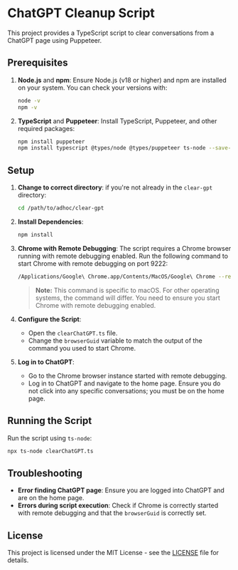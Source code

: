 # ChatGPT Cleanup Script

This project provides a TypeScript script to clear conversations from a ChatGPT page using Puppeteer.

## Prerequisites

1. **Node.js** and **npm**: Ensure Node.js (v18 or higher) and npm are installed on your system. You can check your versions with:
    ```sh
    node -v
    npm -v
    ```

2. **TypeScript** and **Puppeteer**: Install TypeScript, Puppeteer, and other required packages:
    ```sh
    npm install puppeteer
    npm install typescript @types/node @types/puppeteer ts-node --save-dev
    ```


## Setup

1. **Change to correct directory**:
if you're not already in the `clear-gpt` directory:
    ```sh
    cd /path/to/adhoc/clear-gpt
    ```

2. **Install Dependencies**:
    ```sh
    npm install
    ```

3. **Chrome with Remote Debugging**: The script requires a Chrome browser running with remote debugging enabled. Run the following command to start Chrome with remote debugging on port 9222:
    ```sh
    /Applications/Google\ Chrome.app/Contents/MacOS/Google\ Chrome --remote-debugging-port=9222 --no-first-run --no-default-browser-check --user-data-dir=$(mktemp -d -t 'chrome-remote_data_dir')
    ```

    > **Note:** This command is specific to macOS. For other operating systems, the command will differ. You need to ensure you start Chrome with remote debugging enabled.
4. **Configure the Script**:
    - Open the `clearChatGPT.ts` file.
    - Change the `browserGuid` variable to match the output of the command you used to start Chrome.

4. **Log in to ChatGPT**:
    - Go to the Chrome browser instance started with remote debugging.
    - Log in to ChatGPT and navigate to the home page. Ensure you do not click into any specific conversations; you must be on the home page.

## Running the Script

Run the script using `ts-node`:
```sh
npx ts-node clearChatGPT.ts
```

## Troubleshooting

- **Error finding ChatGPT page**: Ensure you are logged into ChatGPT and are on the home page.
- **Errors during script execution**: Check if Chrome is correctly started with remote debugging and that the `browserGuid` is correctly set.

## License

This project is licensed under the MIT License - see the [LICENSE](LICENSE) file for details.
